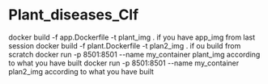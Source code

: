 # Plant_diseases_Clf

docker build -f app.Dockerfile -t plant_img . if you have app_img from last session
docker build -f plant.Dockerfile -t plan2_img . if ou build from scratch
docker run -p 8501:8501 --name my_container plant_img   according to what you have built
docker run -p 8501:8501 --name my_container plan2_img   according to what you have built